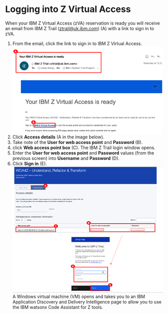 # Logging into Z Virtual Access

When your IBM Z Virtual Access (zVA) reservation is ready you will receive an email from IBM Z Trail (ztrail@uk.ibm.com) (A) with a link to sign in to zVA.

1. From the email, click the link to sign in to IBM Z Virtual Access.
   ![](images/login1.png)
2. Click **Access details** (A in the image below).
3. Take note of the **User for web access point** and **Password** (B).
4. click **Web access point box** (C). The IBM Z Trail login window opens.
5. Enter the **User for web access point** and **Password** values (from the previous screen) into **Username** and **Password** (D).
6. Click **Sign in** (E).
   ![](images/login2.png)
   A Windows virtual machine (VM) opens and takes you to an IBM Application Discovery and Delivery Intelligence page to allow you to use the IBM watsonx Code Assistant for Z tools.
